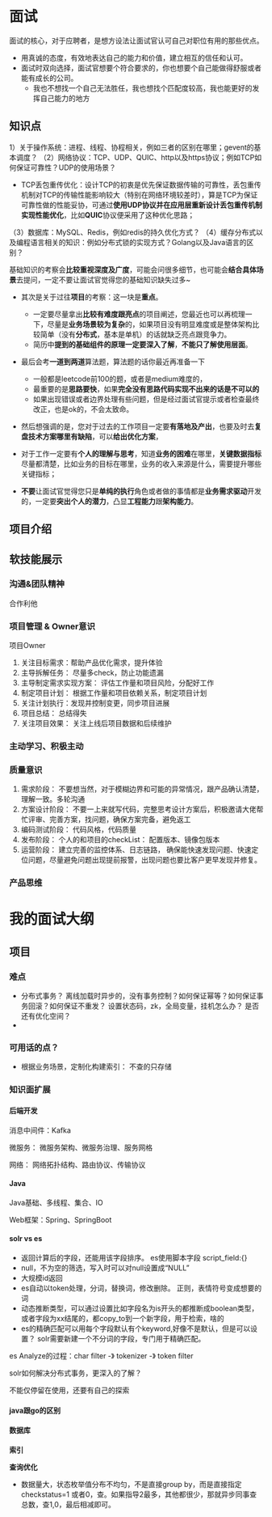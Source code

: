 

# 面试
面试的核心，对于应聘者，是想方设法让面试官认可自己对职位有用的那些优点。

- 用真诚的态度，有效地表达自己的能力和价值，建立相互的信任和认可。
- 面试时双向选择，面试官想要个符合要求的，你也想要个自己能做得舒服或者能有成长的公司。
  - 我也不想找一个自己无法胜任，我也想找个匹配度较高，我也能更好的发挥自己能力的地方


## 知识点

1）关于操作系统：进程、线程、协程相关，例如三者的区别在哪里；gevent的基本调度？
（2）网络协议：TCP、UDP、QUIC、http以及https协议；例如TCP如何保证可靠性？UDP的使用场景？
- TCP丢包重传优化：设计TCP的初衷是优先保证数据传输的可靠性，丢包重传机制对TCP的传输性能影响较大（特别在网络环境较差时），算是TCP为保证可靠性做的性能妥协，可通过**使用UDP协议并在应用层重新设计丢包重传机制实现性能优化**，比如**QUIC**协议便采用了这种优化思路；

（3）数据库：MySQL、Redis，例如redis的持久优化方式？
（4）缓存分布式以及编程语言相关的知识：例如分布式锁的实现方式？Golang以及Java语言的区别？


基础知识的考察会**比较重视深度及广度**，可能会问很多细节，也可能会**结合具体场景**去提问，一定不要让面试官觉得您的基础知识缺失过多~


- 其次是关于过往**项目**的考察：这一块是**重点**。
  - 一定要尽量拿出**比较有难度跟亮点**的项目阐述，您最近也可以再梳理一下，尽量是**业务场景较为复杂**的，如果项目没有明显难度或是整体架构比较简单（没有**分布式**，基本是单机）的话就缺乏亮点跟竞争力。
  - 简历中**提到的基础组件的原理一定要深入了解**，**不能只了解使用层面**。


- 最后会考**一道到两道**算法题，算法题的话你最近再准备一下
  - 一般都是leetcode前100的题，或者是medium难度的，
  - 最重要的是**思路要快**，如果**完全没有思路代码实现不出来的话是不可以的**
  - 如果出现错误或者边界处理有些问题，但是经过面试官提示或者检查最终改正，也是ok的，不会太致命。


- 然后想强调的是，您对于过去的工作项目一定要**有落地及产出**，也要及时去**复盘技术方案哪里有缺陷**，可以**给出优化方案**，
- 对于工作一定要有**个人的理解与思考**，知道**业务的困难**在哪里，**关键数据指标**尽量都清楚，比如业务的目标在哪里，业务的收入来源是什么，需要提升哪些关键指标；
- **不要**让面试官觉得您只是**单纯的执行**角色或者做的事情都是**业务需求驱动**开发的，一定要**突出个人的潜力**，凸显**工程能力**跟**架构能力**。


## 项目介绍


## 软技能展示

### 沟通&团队精神
合作利他

### 项目管理 & Owner意识
项目Owner
1. 关注目标需求：帮助产品优化需求，提升体验
2. 主导拆解任务： 尽量多check，防止功能遗漏
3. 主导制定需求实现方案： 评估工作量和项目风险，分配好工作
4. 制定项目计划： 根据工作量和项目依赖关系，制定项目计划
5. 关注计划执行：发现并控制变更，同步项目进展
6. 项目总结： 总结得失
7. 关注项目效果： 关注上线后项目数据和后续维护

### 主动学习、积极主动


### 质量意识

1. 需求阶段： 不要想当然，对于模糊边界和可能的异常情况，跟产品确认清楚，理解一致。多轮沟通
2. 方案设计阶段： 不要一上来就写代码，完整思考设计方案后，积极邀请大佬帮忙评审、完善方案，找问题，确保方案完备，避免返工
3. 编码测试阶段： 代码风格，代码质量
4. 发布阶段： 个人的和项目的checkList： 配置版本、镜像包版本
5. 运营阶段： 建立完善的监控体系、日志链路， 确保能快速发现问题、快速定位问题，尽量避免问题出现提前报警，出现问题也要比客户更早发现并修复。 


### 产品思维




# 我的面试大纲

## 项目

### 难点

- 分布式事务？ 离线加载时异步的，没有事务控制？如何保证幂等？如何保证事务回滚？如何保证不重发？  设置状态码，zk，全局变量，挂机怎么办？ 是否还有优化空间？
- 

### 可用话的点？

- 根据业务场景，定制化构建索引： 不查的只存储


### 知识面扩展

#### 后端开发

消息中间件：Kafka

微服务： 微服务架构、微服务治理、服务网格

网络： 网络拓扑结构、路由协议、传输协议

#### Java
Java基础、多线程、集合、IO

Web框架：Spring、SpringBoot




#### solr vs es
- 返回计算后的字段，还能用该字段排序。 es使用脚本字段 script_field:{}
- null，不为空的筛选，写入时可以对null设置成“NULL”
- 大规模id返回
- es自动以token处理，分词，替换词，修改删除。 正则，表情符号变成想要的词
- 动态推断类型，可以通过设置比如字段名为is开头的都推断成boolean类型，或者字段为xx结尾的，都copy_to到一个新字段，用于检索，啥的
- es的精确匹配可以用每个字段默认有个keyword,好像不是默认，但是可以设置？  solr需要新建一个不分词的字段，专门用于精确匹配。

es Analyze的过程：char filter -》 tokenizer -》 token filter



solr如何解决分布式事务，更深入的了解？

不能仅停留在使用，还要有自己的探索

#### java跟go的区别



#### 数据库

**索引**




**查询优化**

- 数据量大，状态枚举值分布不均匀，不是直接group by，而是直接指定checkstatus=1 或者0，查。如果指导2最多，其他都很少，那就异步同事查总数，查1,0，最后相减即可。
